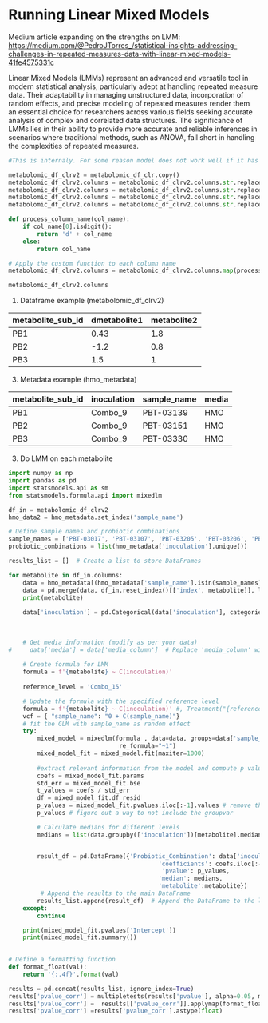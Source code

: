# Running Linear Mixed Models

Medium article expanding on the strengths on LMM: https://medium.com/@PedroJTorres_/statistical-insights-addressing-challenges-in-repeated-measures-data-with-linear-mixed-models-41fe4575331c

Linear Mixed Models (LMMs) represent an advanced and versatile tool in modern statistical analysis, particularly adept at handling repeated measure data. Their adaptability in managing unstructured data, incorporation of random effects, and precise modeling of repeated measures render them an essential choice for researchers across various fields seeking accurate analysis of complex and correlated data structures. The significance of LMMs lies in their ability to provide more accurate and reliable inferences in scenarios where traditional methods, such as ANOVA, fall short in handling the complexities of repeated measures.

```python
#This is internaly. For some reason model does not work well if it has weird characters in column names or names start with digits.

metabolomic_df_clrv2 = metabolomic_df_clr.copy()
metabolomic_df_clrv2.columns = metabolomic_df_clrv2.columns.str.replace(' ', '')
metabolomic_df_clrv2.columns = metabolomic_df_clrv2.columns.str.replace('-', '')
metabolomic_df_clrv2.columns = metabolomic_df_clrv2.columns.str.replace('(', '')
metabolomic_df_clrv2.columns = metabolomic_df_clrv2.columns.str.replace(')', '')

def process_column_name(col_name):
    if col_name[0].isdigit(): 
        return 'd' + col_name
    else:
        return col_name

# Apply the custom function to each column name
metabolomic_df_clrv2.columns = metabolomic_df_clrv2.columns.map(process_column_name)

metabolomic_df_clrv2.columns
```


1. Dataframe example (metabolomic_df_clrv2)
   
| metabolite_sub_id    | dmetabolite1 | metabolite2 | 
| -------- | ------- | ------- |
|PB1  | 0.43    |  1.8 |
| PB2 | -1.2    | 0.8 |
| PB3    | 1.5    | 1 |

3. Metadata example (hmo_metadata)
   
| metabolite_sub_id |	inoculation	|sample_name	|media |
| -------- | ------- | -------- | ------- |
| PB1	| Combo_9	| PBT-03139	| HMO|
|PB2	|Combo_9	|PBT-03151	|HMO|
|PB3	|Combo_9	|PBT-03330	|HMO|


3. Do LMM on each metabolite
```python 
import numpy as np
import pandas as pd
import statsmodels.api as sm
from statsmodels.formula.api import mixedlm

df_in = metabolomic_df_clrv2
hmo_data2 = hmo_metadata.set_index('sample_name')

# Define sample names and probiotic combinations
sample_names = ['PBT-03017', 'PBT-03107', 'PBT-03205', 'PBT-03206', 'PBT-03260', 'PBT-03330']
probiotic_combinations = list(hmo_metadata['inoculation'].unique())

results_list = []  # Create a list to store DataFrames

for metabolite in df_in.columns:
    data = hmo_metadata[(hmo_metadata['sample_name'].isin(sample_names))]
    data = pd.merge(data, df_in.reset_index()[['index', metabolite]], left_on='metabolite_sub_id', right_on='index').drop(columns=['index'])
    print(metabolite)
    
    data['inoculation'] = pd.Categorical(data['inoculation'], categories=['Combo_15', 'Combo_1', 
                                                                          'Combo_10', 'Combo_13', 'Combo_14', 
                                                                          'Combo_16', 'Combo_2', 'Combo_4', 'Combo_7', 'Combo_9'], ordered=True)
    
    # Get media information (modify as per your data)
#     data['media'] = data['media_column']  # Replace 'media_column' with the actual column name from your data
    
    # Create formula for LMM
    formula = f'{metabolite} ~ C(inoculation)' 
    
    reference_level = 'Combo_15'

    # Update the formula with the specified reference level
    formula = f'{metabolite} ~ C(inoculation)' #, Treatment("{reference_level}"))
    vcf = { "sample_name": "0 + C(sample_name)"}                                                     
    # fit the GLM with sample_name as random effect
    try:
        mixed_model = mixedlm(formula , data=data, groups=data['sample_name'],
                               re_formula="~1")
        mixed_model_fit = mixed_model.fit(maxiter=1000)
        
        #extract relevant information from the model and compute p values
        coefs = mixed_model_fit.params
        std_err = mixed_model_fit.bse
        t_values = coefs / std_err
        df = mixed_model_fit.df_resid
        p_values = mixed_model_fit.pvalues.iloc[:-1].values # remove the groupvar output
        p_values # figure out a way to not include the groupvar

        # Calculate medians for different levels
        medians = list(data.groupby(['inoculation'])[metabolite].median())


        result_df = pd.DataFrame({'Probiotic_Combination': data['inoculation'].cat.categories,
                                          'coefficients': coefs.iloc[:-1], # i am ignoring the last row rightnow because that is the groupvars
                                           'pvalue': p_values,
                                          'median': medians,
                                          'metabolite':metabolite})
         # Append the results to the main DataFrame
        results_list.append(result_df)  # Append the DataFrame to the list
    except:
        continue

    print(mixed_model_fit.pvalues['Intercept'])
    print(mixed_model_fit.summary())

    
# Define a formatting function
def format_float(val):
    return '{:.4f}'.format(val)

results = pd.concat(results_list, ignore_index=True)
results['pvalue_corr'] = multipletests(results['pvalue'], alpha=0.05, method='fdr_bh', is_sorted=False, returnsorted=False)[1]
results['pvalue_corr'] =  results[['pvalue_corr']].applymap(format_float)
results['pvalue_corr'] =results['pvalue_corr'].astype(float)
```
